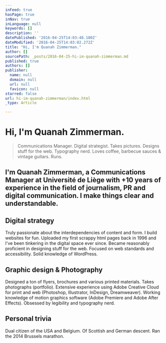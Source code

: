 ```yaml
---
inFeed: true
hasPage: true
inNav: true
inLanguage: null
keywords: []
description: ''
datePublished: '2016-04-25T14:03:48.180Z'
dateModified: '2016-04-25T14:03:02.272Z'
title: "Hi, I'm Quanah Zimmerman."
author: []
sourcePath: _posts/2016-04-25-hi-im-quanah-zimmerman.md
published: true
authors: []
publisher:
  name: null
  domain: null
  url: null
  favicon: null
starred: false
url: hi-im-quanah-zimmerman/index.html
_type: Article

---
```

# Hi, I'm Quanah Zimmerman.

> Communications Manager. Digital strategist. Takes pictures. Designs stuff for the web. Typography nerd. Loves coffee, barbecue sauces & vintage guitars. Runs.

## I'm Quanah Zimmerman, a Communications Manager at Université de Liège with +10 years of experience in the field of journalism, PR and digital communication. I make things clear and understandable.

## Digital strategy 

Truly passionate about the interdependencies of content and form. I build websites for fun. Uploaded my first scrappy html pages back in 1996 and I've been tinkering in the digital space ever since. Became reasonably proficient in designing stuff for the web. Focused on web standards and accessibility. Solid knowledge of WordPress. 

## Graphic design & Photography 

Designed a ton of flyers, brochures and various printed materials. Takes photographs (portfolio). Extensive experience using Adobe Creative Cloud for print and web (Photoshop, Illustrator, InDesign, Dreamweaver). Working knowledge of motion graphics software (Adobe Premiere and Adobe After Effects). Obsessed by legibility and typography nerd.

## Personal trivia 

Dual citizen of the USA and Belgium. Of Scottish and German descent. Ran the 2014 Brussels marathon.